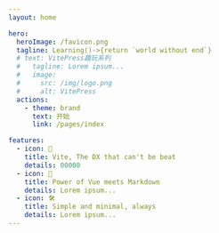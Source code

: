 ```yaml
---
layout: home

hero:
  heroImage: /favicon.png
  tagline: Learning()->{return `world without end`}
  # text: VitePress趣玩系列
  #   tagline: Lorem ipsum...
  #   image:
  #     src: /img/logo.png
  #     alt: VitePress
  actions:
    - theme: brand
      text: 开始
      link: /pages/index

features:
  - icon: 🚀
    title: Vite, The DX that can't be beat
    details: 00000
  - icon: 🖖
    title: Power of Vue meets Markdown
    details: Lorem ipsum...
  - icon: 🛠️
    title: Simple and minimal, always
    details: Lorem ipsum...
---
```

